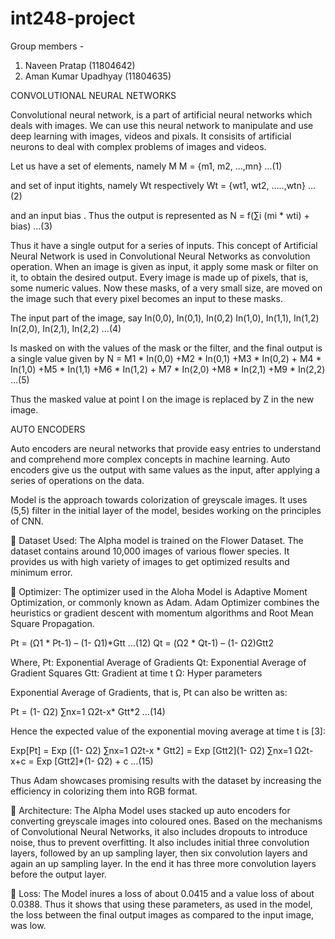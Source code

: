 # int248-project
Group members -
1. Naveen Pratap (11804642)
2. Aman Kumar Upadhyay (11804635)

CONVOLUTIONAL NEURAL NETWORKS

Convolutional neural network, is a part of artificial neural networks which deals with images. We can use this neural network to manipulate and use deep learning with images, videos and pixals. It consisits of artificial neurons to deal with complex problems of images and videos.

Let us have a set of elements, namely M M = {m1, m2, …,mn} …(1)

and set of input itights, namely Wt respectively Wt = {wt1, wt2, …..,wtn} …(2)

and an input bias . Thus the output is represented as N = f(∑i (mi * wti) + bias) …(3)

Thus it have a single output for a series of inputs. This concept of Artificial Neural Network is used in Convolutional Neural Networks as convolution operation. When an image is given as input, it apply some mask or filter on it, to obtain the desired output. Every image is made up of pixels, that is, some numeric values. Now these masks, of a very small size, are moved on the image such that every pixel becomes an input to these masks.

The input part of the image, say In(0,0), In(0,1), In(0,2) In(1,0), In(1,1), In(1,2) In(2,0), In(2,1), In(2,2) …(4)

Is masked on with the values of the mask or the filter, and the final output is a single value given by N = M1 * In(0,0) +M2 * In(0,1) +M3 * In(0,2) + M4 * In(1,0) +M5 * In(1,1) +M6 * In(1,2) + M7 * In(2,0) +M8 * In(2,1) +M9 * In(2,2) …(5)

Thus the masked value at point I on the image is replaced by Z in the new image.

AUTO ENCODERS

Auto encoders are neural networks that provide easy entries to understand and comprehend more complex concepts in machine learning. Auto encoders give us the output with same values as the input, after applying a series of operations on the data.

Model is the  approach towards colorization of greyscale images. It uses (5,5) filter in the initial layer of the model, besides working on the principles of CNN.

 Dataset Used: The Alpha model is trained on the Flower Dataset. The dataset contains around 10,000 images of various flower species. It provides us with high variety of images to get optimized results and minimum error.

 Optimizer: The optimizer used in the Aloha Model is Adaptive Moment Optimization, or commonly known as Adam. Adam Optimizer combines the heuristics or gradient descent with momentum algorithms and Root Mean Square Propagation.

Pt = (Ω1 * Pt-1) – (1- Ω1)*Gtt …(12) Qt = (Ω2 * Qt-1) – (1- Ω2)Gtt2

Where, Pt: Exponential Average of Gradients Qt: Exponential Average of Gradient Squares Gtt: Gradient at time t Ω: Hyper parameters

Exponential Average of Gradients, that is, Pt can also be written as:

Pt = (1- Ω2) ∑nx=1 Ω2t-x* Gtt*2 …(14)

Hence the expected value of the exponential moving average at time t is [3]:

Exp[Pt] = Exp [(1- Ω2) ∑nx=1 Ω2t-x * Gtt2] = Exp [Gtt2](1- Ω2) ∑nx=1 Ω2t-x+c = Exp [Gtt2]*(1- Ω2) + c …(15)

Thus Adam showcases promising results with the dataset by increasing the efficiency in colorizing them into RGB format.

 Architecture: The Alpha Model uses stacked up auto encoders for converting greyscale images into coloured ones. Based on the mechanisms of Convolutional Neural Networks, it also includes dropouts to introduce noise, thus to prevent overfitting. It also includes initial three convolution layers, followed by an up sampling layer, then six convolution layers and again an up sampling layer. In the end it has three more convolution layers before the output layer.

 Loss: The Model inures a loss of about 0.0415 and a value loss of about 0.0388. Thus it shows that using these parameters, as used in the model, the loss between the final output images as compared to the input image, was low.
